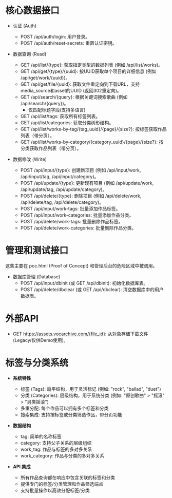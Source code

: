 
# 核心数据接口

   * 认证 (Auth)
       * POST /api/auth/login: 用户登录。
       * POST /api/auth/reset-secrets: 重置认证密钥。

   * 数据查询 (Read)
       * GET /api/list/{type}: 获取指定类型的数据列表 (例如 /api/list/works)。
       * GET /api/get/{type}/{uuid}: 按UUID获取单个项目的详细信息 (例如 /api/get/work/{uuid})。
       * GET /api/get/file/{uuid}: 获取文件重定向到下载URL，支持media_source和asset的UUID (返回302重定向)。
       * GET /api/search/{query}: 根据关键词搜索歌曲 (例如 /api/search/{query})。
            * 仅匹配标题字段(支持多语言)
       * GET /api/list/tags: 获取所有标签列表。
       * GET /api/list/categories: 获取分类树形结构。
       * GET /api/list/works-by-tag/{tag_uuid}/{page}/{size?}: 按标签获取作品列表（带分页）。
       * GET /api/list/works-by-category/{category_uuid}/{page}/{size?}: 按分类获取作品列表（带分页）。

   * 数据修改 (Write)
       * POST /api/input/{type}: 创建新项目 (例如 /api/input/work, /api/input/tag, /api/input/category)。
       * POST /api/update/{type}: 更新现有项目 (例如 /api/update/work, /api/update/tag, /api/update/category)。
       * POST /api/delete/{type}: 删除项目 (例如 /api/delete/work, /api/delete/tag, /api/delete/category)。
       * POST /api/input/work-tags: 批量添加作品标签。
       * POST /api/input/work-categories: 批量添加作品分类。
       * POST /api/delete/work-tags: 批量删除作品标签。
       * POST /api/delete/work-categories: 批量删除作品分类。
       
# 管理和测试接口

  这些主要在 poc.html (Proof of Concept) 和管理后台的危险区域中被调用。

   * 数据库管理 (Database)
       * POST /api/input/dbinit (或 GET /api/dbinit): 初始化数据库表。
       * POST /api/delete/dbclear (或 GET /api/dbclear): 清空数据库中的用户数据表。

# 外部API

   * GET https://assets.vocarchive.com/{file_id}: 从对象存储下载文件 (Legacy/仅供Demo使用)。
    <!-- 文件服务用的B2 套了CF 某些人别打了 看见个新项目就急 什么b素质 -->

# 标签与分类系统

   * **系统特性**
       * 标签 (Tags): 扁平结构，用于灵活标记 (例如: "rock", "ballad", "duet")
       * 分类 (Categories): 层级结构，用于系统分类 (例如: "原创歌曲" > "摇滚" > "另类摇滚")
       * 多重分配: 每个作品可以拥有多个标签和分类
       * 搜索集成: 支持按标签或分类筛选作品，带分页功能

   * **数据结构**
       * tag: 简单的名称标签
       * category: 支持父子关系的层级组织
       * work_tag: 作品与标签的多对多关系
       * work_category: 作品与分类的多对多关系

   * **API 集成**
       * 所有作品查询都在响应中包含关联的标签和分类
       * 提供专门的标签/分类管理和作品筛选端点
       * 支持批量操作以高效分配标签/分类